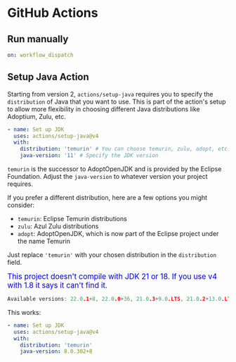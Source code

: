 <!-- set up a GitHub Actions workflow to automatically build a JAR file and attach it to a GitHub release when you create one -->
# GitHub Actions

## Run manually

```yaml
on: workflow_dispatch
```

## Setup Java Action

Starting from version 2, `actions/setup-java` requires you to specify the `distribution` of Java that you want to use. This is part of the action's setup to allow more flexibility in choosing different Java distributions like Adoptium, Zulu, etc.

```yaml
- name: Set up JDK
  uses: actions/setup-java@v4
  with:
    distribution: 'temurin' # You can choose temurin, zulu, adopt, etc.
    java-version: '11' # Specify the JDK version
```

`temurin` is the successor to AdoptOpenJDK and is provided by the Eclipse Foundation. Adjust the `java-version` to whatever version your project requires.

If you prefer a different distribution, here are a few options you might consider:
- `temurin`: Eclipse Temurin distributions
- `zulu`: Azul Zulu distributions
- `adopt`: AdoptOpenJDK, which is now part of the Eclipse project under the name Temurin

Just replace `'temurin'` with your chosen distribution in the `distribution` field.

<span style="color:blue;font-size:larger;">This project doesn't compile with JDK 21 or 18.  If you use v4 with 1.8 it says it can't find it.</span>

```c
Available versions: 22.0.1+8, 22.0.0+36, 21.0.3+9.0.LTS, 21.0.2+13.0.LTS, 21.0.1+12.0.LTS, 21.0.0+35.0.LTS, 20.0.2+9, 20.0.1+9, 20.0.0+36, 19.0.2+7, 19.0.1+10, 19.0.0+36, 18.0.2+101, 18.0.2+9, 18.0.1+10, 18.0.0+36, 17.0.11+9, 17.0.10+7, 17.0.9+9, 17.0.8+101, 17.0.8+7, 17.0.7+7, 17.0.6+10, 17.0.5+8, 17.0.4+101, 17.0.4+8, 17.0.3+7, 17.0.2+8, 17.0.1+12, 17.0.0+35, etc.
```

This works:

```yaml
- name: Set up JDK
  uses: actions/setup-java@v4
  with:
    distribution: 'temurin'
    java-version: 8.0.302+8
```

<br>
